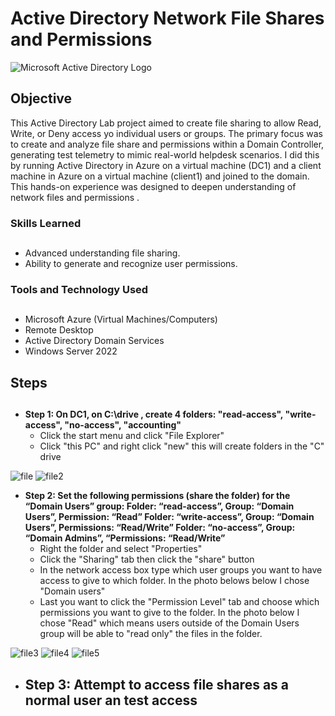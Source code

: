 # Active Directory Network File Shares and Permissions
<img src="https://i.imgur.com/pU5A58S.png" alt="Microsoft Active Directory Logo"/>

## Objective

This Active Directory Lab project aimed to create file sharing to allow Read, Write, or Deny access yo individual users or groups. The primary focus was to create and analyze file share and permissions within a Domain Controller, generating test telemetry to mimic real-world helpdesk scenarios. I did this by running Active Directory in Azure on a virtual machine (DC1) and a client machine in Azure on a virtual machine (client1) and joined to the domain. This hands-on experience was designed to deepen understanding of network files and permissions .

### Skills Learned<h2>

- Advanced understanding file sharing.
- Ability to generate and recognize user permissions.

### Tools and Technology Used<h2>

  - Microsoft Azure (Virtual Machines/Computers)
  - Remote Desktop
  - Active Directory Domain Services
  - Windows Server 2022
    
## Steps<h2>

* **Step 1: On DC1, on C:\drive , create 4 folders: "read-access", "write-access", "no-access", "accounting"**
  - Click the start menu and click "File Explorer"
  - Click "this PC" and right click "new" this will create folders in the "C" drive
    
![file](https://github.com/TerrellSowell/Active-Directory-File-Share-Permissions/assets/161978506/42253af8-7695-4221-af83-30873257a713)
![file2](https://github.com/TerrellSowell/Active-Directory-File-Share-Permissions/assets/161978506/a7886bd0-c044-443a-8ea4-3a1b1450271b)<p>

* **Step 2: Set the following permissions (share the folder) for the “Domain Users” group:
Folder: “read-access”, Group: “Domain Users”, Permission: “Read”
Folder: “write-access”,  Group: “Domain Users”, Permissions: “Read/Write”
Folder: “no-access”, Group: “Domain Admins”, “Permissions: “Read/Write”**
  - Right the folder and select "Properties"
  - Click the "Sharing" tab then click the "share" button
  - In the network access box type which user groups you want to have access to give to which folder. In the photo belows below I chose "Domain users"
  - Last you want to click the "Permission Level" tab and choose which permissions you want to give to the folder. In the photo below I chose "Read" which means users outside of the Domain Users group will be able to "read only" the files in the folder.
 
![file3](https://github.com/TerrellSowell/Active-Directory-File-Share-Permissions/assets/161978506/3c1839e5-d5fb-4353-a44b-45f9cd3470d3)
![file4](https://github.com/TerrellSowell/Active-Directory-File-Share-Permissions/assets/161978506/2c16c0ce-0a04-4959-ac80-9e1926dbee12)
![file5](https://github.com/TerrellSowell/Active-Directory-File-Share-Permissions/assets/161978506/52f34a64-9130-4134-a71a-c469bd778002)<p>

* **Step 3: Attempt to access file shares as a normal user an test access**
  - 


